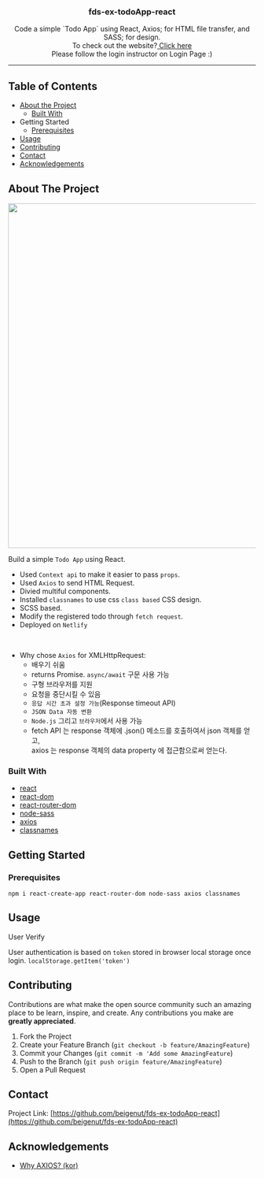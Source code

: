 <p align="center">
  <h3 align="center">fds-ex-todoApp-react</h3>
  <p align="center">
  Code a simple `Todo App` using React, Axios; for HTML file transfer, and SASS; for design.<br> 
  To check out the website?<a href="https://ex-react-todo-app.netlify.com/" target="_blank"> Click here</a> <br>
  Please follow the login instructor on Login Page :)
</p>
</p>

_ _ _


## Table of Contents

* [About the Project](#about-the-project)
  * [Built With](#built-with)
* Getting Started
  * [Prerequisites](#prerequisites)
* [Usage](#usage)
* [Contributing](#contributing)
* [Contact](#contact)
* [Acknowledgements](#acknowledgements)



## About The Project

<img src="https://drive.google.com/uc?export=view&id=1gyh69YpfuoKF5D4dA-_9Uzonu-hh-Dfd" width="700px">

Build a simple `Todo App` using React. 

- Used `Context api` to make it easier to pass `props`.
- Used `Axios` to send HTML Request.
- Divied multiful components.
- Installed `classnames` to use css `class based` CSS design.
- SCSS based.
- Modify the registered todo through `fetch request`.
- Deployed on `Netlify`


<br>

- Why chose `Axios` for XMLHttpRequest:
  - 배우기 쉬움
  - returns Promise. `async/await` 구문 사용 가능
  - 구형 브라우저를 지원
  - 요청을 중단시킬 수 있음
  - `응답 시간 초과 설정 가능`(Response timeout API)
  - `JSON Data 자동 변환`
  - `Node.js` 그리고 `브라우저`에서 사용 가능
  - fetch API 는 response 객체에 .json() 메소드를 호출하여서 json 객체를 얻고, <br> axios 는 response 객체의 data property 에 접근함으로써 얻는다.




### Built With
* [react](https://jquery.com)
* [react-dom](https://daneden.github.io/animate.css/)
* [react-router-dom](https://daneden.github.io/animate.css/)
* [node-sass](https://fonts.google.com/)
* [axios](https://fonts.google.com/)
* [classnames](https://fonts.google.com/)



<!-- GETTING STARTED -->
## Getting Started

### Prerequisites

`npm i react-create-app react-router-dom node-sass axios classnames`


<!-- USAGE EXAMPLES -->
## Usage

User Verify

User authentication is based on `token` stored in browser local storage once login.
`localStorage.getItem('token')`




<!-- CONTRIBUTING -->
## Contributing

Contributions are what make the open source community such an amazing place to be learn, inspire, and create. Any contributions you make are **greatly appreciated**.

1. Fork the Project
2. Create your Feature Branch (`git checkout -b feature/AmazingFeature`)
3. Commit your Changes (`git commit -m 'Add some AmazingFeature`)
4. Push to the Branch (`git push origin feature/AmazingFeature`)
5. Open a Pull Request



<!-- CONTACT -->
## Contact

Project Link: [https://github.com/beigenut/fds-ex-todoApp-react](https://github.com/beigenut/fds-ex-todoApp-react)



## Acknowledgements
* [Why AXIOS? (kor)](https://tuhbm.github.io/2019/03/21/axios/)






<!-- MARKDOWN LINKS & IMAGES -->
[product-screenshot]: https://drive.google.com/uc?export=view&id=1Q3FBXvmNSsXFkwXTLIlgXuNo7QQ47QfZ